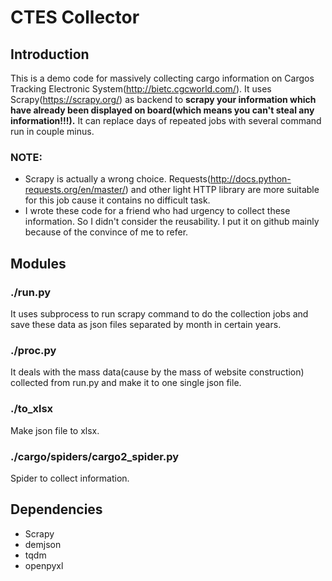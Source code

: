 # CTES Collector

## Introduction
This is a demo code for massively collecting cargo information on Cargos Tracking Electronic System(http://bietc.cgcworld.com/). It uses Scrapy(https://scrapy.org/) as backend to **scrapy your information which have already been displayed on board(which means you can't steal any information!!!).** It can replace days of repeated jobs with several command run in couple minus.
### NOTE:
- Scrapy is actually a wrong choice. Requests(http://docs.python-requests.org/en/master/) and other light HTTP library are more suitable for this job cause it contains no difficult task.
- I wrote these code for a friend who had urgency to collect these information. So I didn't consider the reusability. I put it on github mainly because of the convince of me to refer.

## Modules
### ./run.py
It uses subprocess to run scrapy command to do the collection jobs and save these data as json files separated by month in certain years.
### ./proc.py
It deals with the mass data(cause by the mass of website construction) collected from run.py and make it to one single json file.
### ./to_xlsx
Make json file to xlsx.
### ./cargo/spiders/cargo2_spider.py
Spider to collect information.

## Dependencies
- Scrapy
- demjson
- tqdm
- openpyxl